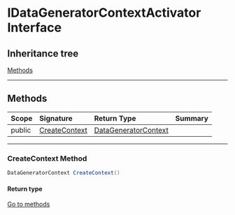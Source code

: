 ﻿


# IDataGeneratorContextActivator Interface










## Inheritance tree

[Methods](#Methods)&nbsp;&nbsp;





---
## Methods
|Scope|Signature|Return Type|Summary|
|:--|:--|:--|:--|
| public | [CreateContext](#createcontext-method) | [DataGeneratorContext](../mxProject.Devs.DataGeneration/DataGeneratorContext.md) |  |
---
### CreateContext Method


```c#
DataGeneratorContext CreateContext()
```
#### Return type


[Go to methods](#Methods)



